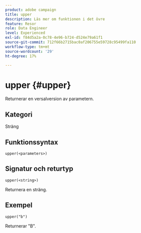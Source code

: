 ```yaml
---
product: adobe campaign
title: upper
description: Läs mer om funktionen i det övre
feature: Resor
role: Data Engineer
level: Experienced
exl-id: f84d5a2a-0c78-4e96-b724-d524e79a61f1
source-git-commit: 712f66b2715bac0af206755e59728c95499fa110
workflow-type: tm+mt
source-wordcount: '29'
ht-degree: 17%

---
```


# upper {#upper}

Returnerar en versalversion av parametern.

## Kategori

Sträng

## Funktionssyntax

`upper(<parameters>)`

## Signatur och returtyp

`upper(<string>)`

Returnera en sträng.

## Exempel

`upper("b")`

Returnerar &quot;B&quot;.
